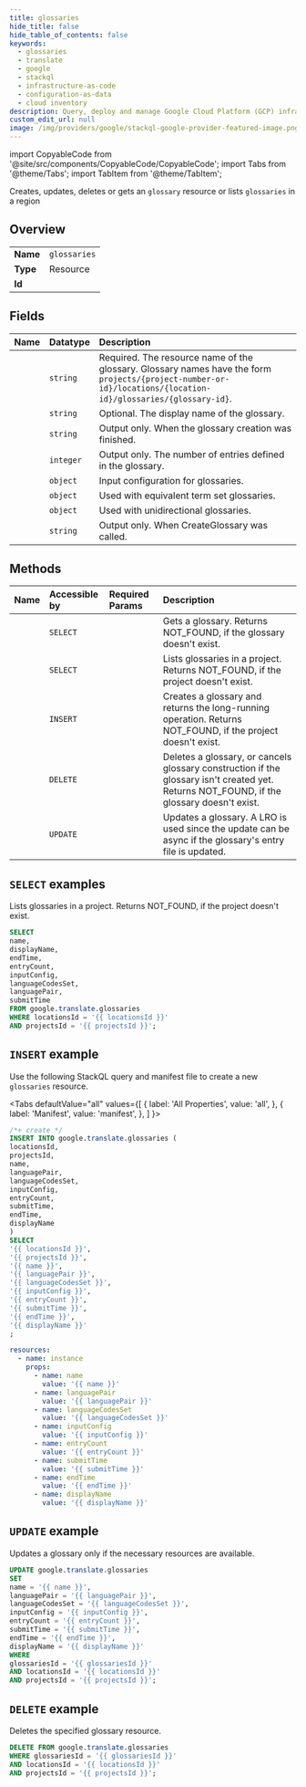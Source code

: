 ```yaml
---
title: glossaries
hide_title: false
hide_table_of_contents: false
keywords:
  - glossaries
  - translate
  - google
  - stackql
  - infrastructure-as-code
  - configuration-as-data
  - cloud inventory
description: Query, deploy and manage Google Cloud Platform (GCP) infrastructure and resources using SQL
custom_edit_url: null
image: /img/providers/google/stackql-google-provider-featured-image.png
---
```


import CopyableCode from '@site/src/components/CopyableCode/CopyableCode';
import Tabs from '@theme/Tabs';
import TabItem from '@theme/TabItem';

Creates, updates, deletes or gets an <code>glossary</code> resource or lists <code>glossaries</code> in a region

## Overview
<table><tbody>
<tr><td><b>Name</b></td><td><code>glossaries</code></td></tr>
<tr><td><b>Type</b></td><td>Resource</td></tr>
<tr><td><b>Id</b></td><td><CopyableCode code="google.translate.glossaries" /></td></tr>
</tbody></table>

## Fields
| Name | Datatype | Description |
|:-----|:---------|:------------|
| <CopyableCode code="name" /> | `string` | Required. The resource name of the glossary. Glossary names have the form `projects/{project-number-or-id}/locations/{location-id}/glossaries/{glossary-id}`. |
| <CopyableCode code="displayName" /> | `string` | Optional. The display name of the glossary. |
| <CopyableCode code="endTime" /> | `string` | Output only. When the glossary creation was finished. |
| <CopyableCode code="entryCount" /> | `integer` | Output only. The number of entries defined in the glossary. |
| <CopyableCode code="inputConfig" /> | `object` | Input configuration for glossaries. |
| <CopyableCode code="languageCodesSet" /> | `object` | Used with equivalent term set glossaries. |
| <CopyableCode code="languagePair" /> | `object` | Used with unidirectional glossaries. |
| <CopyableCode code="submitTime" /> | `string` | Output only. When CreateGlossary was called. |

## Methods
| Name | Accessible by | Required Params | Description |
|:-----|:--------------|:----------------|:------------|
| <CopyableCode code="projects_locations_glossaries_get" /> | `SELECT` | <CopyableCode code="glossariesId, locationsId, projectsId" /> | Gets a glossary. Returns NOT_FOUND, if the glossary doesn't exist. |
| <CopyableCode code="projects_locations_glossaries_list" /> | `SELECT` | <CopyableCode code="locationsId, projectsId" /> | Lists glossaries in a project. Returns NOT_FOUND, if the project doesn't exist. |
| <CopyableCode code="projects_locations_glossaries_create" /> | `INSERT` | <CopyableCode code="locationsId, projectsId" /> | Creates a glossary and returns the long-running operation. Returns NOT_FOUND, if the project doesn't exist. |
| <CopyableCode code="projects_locations_glossaries_delete" /> | `DELETE` | <CopyableCode code="glossariesId, locationsId, projectsId" /> | Deletes a glossary, or cancels glossary construction if the glossary isn't created yet. Returns NOT_FOUND, if the glossary doesn't exist. |
| <CopyableCode code="projects_locations_glossaries_patch" /> | `UPDATE` | <CopyableCode code="glossariesId, locationsId, projectsId" /> | Updates a glossary. A LRO is used since the update can be async if the glossary's entry file is updated. |

## `SELECT` examples

Lists glossaries in a project. Returns NOT_FOUND, if the project doesn't exist.

```sql
SELECT
name,
displayName,
endTime,
entryCount,
inputConfig,
languageCodesSet,
languagePair,
submitTime
FROM google.translate.glossaries
WHERE locationsId = '{{ locationsId }}'
AND projectsId = '{{ projectsId }}'; 
```

## `INSERT` example

Use the following StackQL query and manifest file to create a new <code>glossaries</code> resource.

<Tabs
    defaultValue="all"
    values={[
        { label: 'All Properties', value: 'all', },
        { label: 'Manifest', value: 'manifest', },
    ]
}>
<TabItem value="all">

```sql
/*+ create */
INSERT INTO google.translate.glossaries (
locationsId,
projectsId,
name,
languagePair,
languageCodesSet,
inputConfig,
entryCount,
submitTime,
endTime,
displayName
)
SELECT 
'{{ locationsId }}',
'{{ projectsId }}',
'{{ name }}',
'{{ languagePair }}',
'{{ languageCodesSet }}',
'{{ inputConfig }}',
'{{ entryCount }}',
'{{ submitTime }}',
'{{ endTime }}',
'{{ displayName }}'
;
```
</TabItem>
<TabItem value="manifest">

```yaml
resources:
  - name: instance
    props:
      - name: name
        value: '{{ name }}'
      - name: languagePair
        value: '{{ languagePair }}'
      - name: languageCodesSet
        value: '{{ languageCodesSet }}'
      - name: inputConfig
        value: '{{ inputConfig }}'
      - name: entryCount
        value: '{{ entryCount }}'
      - name: submitTime
        value: '{{ submitTime }}'
      - name: endTime
        value: '{{ endTime }}'
      - name: displayName
        value: '{{ displayName }}'

```
</TabItem>
</Tabs>

## `UPDATE` example

Updates a glossary only if the necessary resources are available.

```sql
UPDATE google.translate.glossaries
SET 
name = '{{ name }}',
languagePair = '{{ languagePair }}',
languageCodesSet = '{{ languageCodesSet }}',
inputConfig = '{{ inputConfig }}',
entryCount = '{{ entryCount }}',
submitTime = '{{ submitTime }}',
endTime = '{{ endTime }}',
displayName = '{{ displayName }}'
WHERE 
glossariesId = '{{ glossariesId }}'
AND locationsId = '{{ locationsId }}'
AND projectsId = '{{ projectsId }}';
```

## `DELETE` example

Deletes the specified glossary resource.

```sql
DELETE FROM google.translate.glossaries
WHERE glossariesId = '{{ glossariesId }}'
AND locationsId = '{{ locationsId }}'
AND projectsId = '{{ projectsId }}';
```
